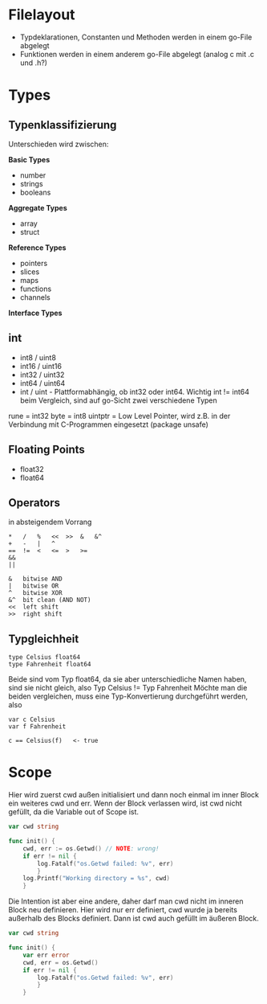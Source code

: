 # Filelayout

* Typdeklarationen, Constanten und Methoden werden in einem go-File abgelegt
* Funktionen werden in einem anderem go-File abgelegt (analog c mit .c und .h?)






# Types

## Typenklassifizierung

Unterschieden wird zwischen:

**Basic Types**

* number
* strings
* booleans

**Aggregate Types**

* array
* struct

**Reference Types**

* pointers
* slices
* maps
* functions
* channels

**Interface Types**

## int

* int8 / uint8
* int16 / uint16
* int32 / uint32
* int64 / uint64
* int / uint  - Plattformabhängig, ob int32 oder int64. Wichtig int != int64 beim Vergleich, sind auf go-Sicht zwei verschiedene Typen

rune = int32
byte = int8
uintptr = Low Level Pointer, wird z.B. in der Verbindung mit C-Programmen eingesetzt (package unsafe)

## Floating Points

* float32
* float64

## Operators

in absteigendem Vorrang

```
*   /   %   <<  >>  &   &^
+   -   |   ^
==  !=  <   <=  >   >=
&&
||
```

```
&   bitwise AND
|   bitwise OR
^   bitwise XOR
&^  bit clean (AND NOT)
<<  left shift
>>  right shift
```


## Typgleichheit

```
type Celsius float64
type Fahrenheit float64
```

Beide sind vom Typ float64, da sie aber unterschiedliche Namen haben, sind sie nicht gleich, also Typ Celsius != Typ Fahrenheit
Möchte man die beiden vergleichen, muss eine Typ-Konvertierung durchgeführt werden, also 
 
```
var c Celsius
var f Fahrenheit

c == Celsius(f)   <- true
```


# Scope

Hier wird zuerst cwd außen initialisiert und dann noch einmal im inner Block ein weiteres cwd und err. Wenn der Block verlassen wird, ist cwd nicht gefüllt, da die Variable out of Scope ist. 

```go
var cwd string

func init() {
    cwd, err := os.Getwd() // NOTE: wrong!
    if err != nil {
        log.Fatalf("os.Getwd failed: %v", err)
        }
    log.Printf("Working directory = %s", cwd)
    }

```

Die Intention ist aber eine andere, daher darf man cwd nicht im inneren Block neu definieren. Hier wird nur err definiert, cwd wurde ja bereits außerhalb des Blocks definiert. Dann ist cwd auch gefüllt im äußeren Block.

```go
var cwd string

func init() {
    var err error
    cwd, err = os.Getwd()
    if err != nil {
        log.Fatalf("os.Getwd failed: %v", err)
        }
    }
```